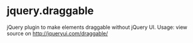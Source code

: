 # jquery.draggable
jQuery plugin to make elements draggable without jQuery UI. Usage: view source on http://jqueryui.com/draggable/
